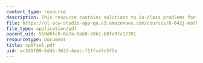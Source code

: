 ```yaml
---
content_type: resource
description: This resource contains solutions to in-class problems for week 8, friday.
file: https://ol-ocw-studio-app-qa.s3.amazonaws.com/courses/6-042j-mathematics-for-computer-science-fall-2005/ac349f096d4536334eecf1ffc47c575e_cp8fsol.pdf
file_type: application/pdf
parent_uid: 560d0fc0-0a7a-0ab0-26b1-b8fe9fc17391
resourcetype: Document
title: cp8fsol.pdf
uid: ac349f09-6d45-3633-4eec-f1ffc47c575e
---
```

